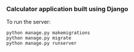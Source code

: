 ### Calculator application built using Django
To run the server:

    python manage.py makemigrations
    python manage.py migrate
    python manage.py runserver